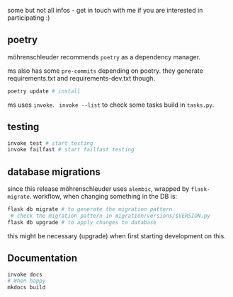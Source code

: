 some but not all infos - get in touch with me if you are interested in participating :)

## poetry

möhrenschleuder recommends `poetry` as a dependency manager.

ms also has some `pre-commits` depending on poetry. they generate requirements.txt and requirements-dev.txt though.

```bash
poetry update # install
```

ms uses `invoke`. ` invoke --list` to check some tasks build in `tasks.py`.


## testing

```bash
invoke test # start testing
invoke failfast # start failfast testing
```

## database migrations

since this release möhrenschleuder uses `alembic`, wrapped by `flask-migrate`.
workflow, when changing something in the DB is:

```bash
flask db migrate # to generate the migration pattern
 # check the migration pattern in migration/versions/$VERSION.py
flask db upgrade # to apply changes to database
```

this might be necessary (upgrade) when first starting development on this.

## Documentation

```bash
invoke docs
# When happy
mkdocs build
```
